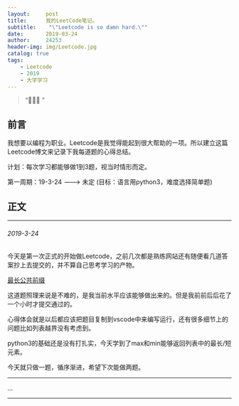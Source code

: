 ```yaml
---
layout:     post
title:      我的LeetCode笔记。
subtitle:    "\"Leetcode is so damn hard.\""
date:       2019-03-24
author:     24253
header-img: img/Leetcode.jpg
catalog: true
tags:
    - Leetcode
    - 2019
    - 大学学习
---
```


> “🙉🙉🙉 ”

## 前言

我想要以编程为职业。Leetcode是我觉得能起到很大帮助的一项。所以建立这篇Leetcode博文来记录下我每道题的心得总结。

计划：每次学习都能够做1到3题，视当时情形而定。

第一周期：19-3-24 ---> 未定 (目标：语言用python3，难度选择简单题)

## 正文

---

###### 2019-3-24

今天是第一次正式的开始做Leetcode，之前几次都是熟练网站还有随便看几道答案抄上去提交的，并不算自己思考学习的产物。

[最长公共前缀](https://leetcode-cn.com/problems/longest-common-prefix/)

这道题照理来说是不难的，是我当前水平应该能够做出来的。但是我前前后后花了一个小时才提交通过的。

心得体会就是以后都应该把题目复制到vscode中来编写运行，还有很多细节上的问题比如列表越界没有考虑到。

python3的基础还是没有打扎实，今天学到了max和min能够返回列表中的最长/短元素。

今天就只做一题，循序渐进，希望下次能做两题。

---

...

---


